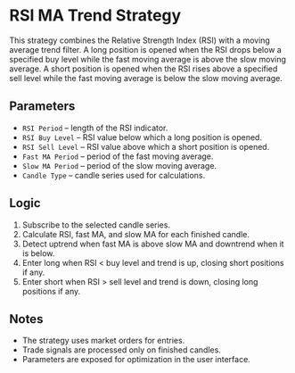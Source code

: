 # RSI MA Trend Strategy

This strategy combines the Relative Strength Index (RSI) with a moving average trend filter.
A long position is opened when the RSI drops below a specified buy level while the fast moving average is above the slow moving average. 
A short position is opened when the RSI rises above a specified sell level while the fast moving average is below the slow moving average.

## Parameters

- `RSI Period` – length of the RSI indicator.
- `RSI Buy Level` – RSI value below which a long position is opened.
- `RSI Sell Level` – RSI value above which a short position is opened.
- `Fast MA Period` – period of the fast moving average.
- `Slow MA Period` – period of the slow moving average.
- `Candle Type` – candle series used for calculations.

## Logic

1. Subscribe to the selected candle series.
2. Calculate RSI, fast MA, and slow MA for each finished candle.
3. Detect uptrend when fast MA is above slow MA and downtrend when it is below.
4. Enter long when RSI < buy level and trend is up, closing short positions if any.
5. Enter short when RSI > sell level and trend is down, closing long positions if any.

## Notes

- The strategy uses market orders for entries.
- Trade signals are processed only on finished candles.
- Parameters are exposed for optimization in the user interface.
